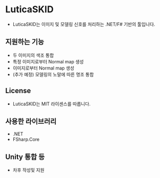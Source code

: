 ﻿# LuticaSKID
- LuticaSKID는 이미지 및 모델링 신호를 처리하는 .NET/F# 기반의 툴입니다. 


## 지원하는 기능
- 두 이미지의 색조 통합
- 특정 이미지로부터 Normal map 생성
- 이미지로부터 Normal map 생성
- (추가 예정) 모델링의 노말에 따른 명조 통합 

## License
- LuticaSKID는 MIT 라이센스를 따릅니다.

## 사용한 라이브러리
- .NET
- FSharp.Core

## Unity 통합 등
- 차후 작성및 지원
